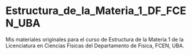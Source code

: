 # Estructura_de_la_Materia_1_DF_FCEN_UBA
Mis materiales originales para el curso de Estructura de la Materia 1 de la Licenciatura en Ciencias Fisicas del Departamento de Fisica, FCEN, UBA.
